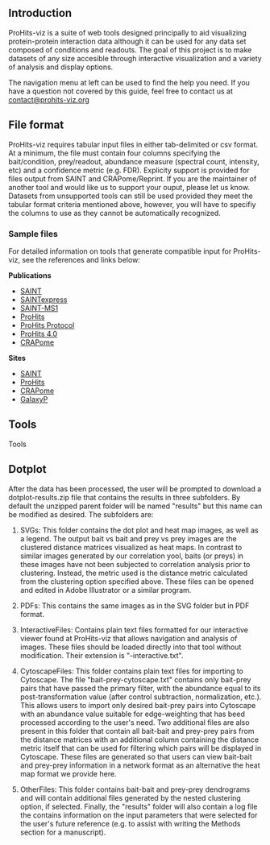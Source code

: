 ## Introduction

ProHits-viz is a suite of web tools designed principally to aid visualizing
protein-protein interaction data although it can be used for any data set
composed of conditions and readouts. The goal of this project is to make
datasets of any size accesible through interactive visualization and a
variety of analysis and display options.

The navigation menu at left can be used to find the help you need. If you have
a question not covered by this guide, feel free to contact us at
[contact@prohits-viz.org](mailto:contact@prohits-viz.org?Subject=ProHits-viz%20help)


## File format

ProHits-viz requires tabular input files in either tab-delimited or csv format.
At a minimum, the file must contain four columns specifying the bait/condition,
prey/readout, abundance measure (spectral count, intensity, etc) and a
confidence metric (e.g. FDR). Explicity support is provided for files output
from SAINT and CRAPome/Reprint. If you are the maintainer of another tool
and would like us to support your ouput, please let us know. Datasets from
unsupported tools can still be used provided they meet the tabular format
criteria mentioned above, however, you will have to specifiy the columns
to use as they cannot be automatically recognized.

### Sample files

For detailed information on tools that generate compatible input for ProHits-viz,
see the references and links below:

**Publications**

* [SAINT](http://www.ncbi.nlm.nih.gov/pubmed/21131968)
* [SAINTexpress](http://www.ncbi.nlm.nih.gov/pubmed/24513533)
* [SAINT-MS1](http://www.ncbi.nlm.nih.gov/pubmed/22352807)
* [ProHits](http://www.ncbi.nlm.nih.gov/pubmed/20944583)
* [ProHits Protocol](http://www.ncbi.nlm.nih.gov/pubmed/22948730)
* [ProHits 4.0](http://www.ncbi.nlm.nih.gov/pubmed/27132685)
* [CRAPome](http://www.ncbi.nlm.nih.gov/pubmed/23921808)

**Sites**

* [SAINT](http://saint-apms.sourceforge.net/Main.html)
* [ProHits](http://prohitsms.com)
* [CRAPome](http://www.crapome.org)
* [GalaxyP](https://usegalaxyp.org/)


## Tools

Tools


## Dotplot

After the data has been processed, the user will be prompted to download a
dotplot-results.zip file that contains the results in three subfolders. By
default the unzipped parent folder will be named "results" but this name can
be modified as desired. The subfolders are:

1) SVGs: This folder contains the dot plot and heat map images, as well
as a legend. The output bait vs bait and prey vs prey images are the
clustered distance matrices visualized as heat maps. In contrast to
similar images generated by our correlation yool, baits (or preys) in
these images have not been subjected to correlation analysis prior to
clustering. Instead, the metric used is the distance metric calculated
from the clustering option specified above. These files can be opened
and edited in Adobe Illustrator or a similar program.

2) PDFs: This contains the same images as in the SVG folder but in
PDF format.

3) InteractiveFiles: Contains plain text files formatted for our
interactive viewer found at ProHits-viz that allows navigation and
analysis of images. These files should be loaded directly into that
tool without modification. Their extension is "-interactive.txt".

4) CytoscapeFiles: This folder contains plain text files for importing
to Cytoscape. The file "bait-prey-cytoscape.txt" contains only
bait-prey pairs that have passed the primary filter, with the abundance
equal to its post-transformation value (after control subtraction, normalization,
etc.). This allows users to import only desired bait-prey pairs into
Cytoscape with an abundance value suitable for edge-weighting that has
beed processed according to the user's need. Two additional files are
also present in this folder that contain all bait-bait and prey-prey
pairs from the distance matrices with an additional column containing
the distance metric itself that can be used for filtering which pairs
will be displayed in Cytoscape. These files are generated so that users
can view bait-bait and prey-prey information in a network format as
an alternative the heat map format we provide here.

5) OtherFiles: This folder contains bait-bait and prey-prey dendrograms
and will contain additional files generated by the nested clustering
option, if selected. Finally, the "results" folder will also contain
a log file the contains information on the input parameters that were
selected for the user's future reference (e.g. to assist with writing
the Methods section for a manuscript).


